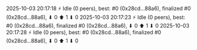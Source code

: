<div id="termynal" data-termynal>
    <span data-ty>2025-10-03 20:17:18 ⚡ Idle (0 peers), best: #0 (0x28cd...88a6), finalized #0 (0x28cd...88a6), ⬇ 0 ⬆ 1 ⬇ 0</span>
    <span data-ty>2025-10-03 20:17:23 ⚡ Idle (0 peers), best: #0 (0x28cd...88a6), finalized #0 (0x28cd...88a6), ⬇ 0 ⬆ 1 ⬇ 0</span>
    <span data-ty>2025-10-03 20:17:28 ⚡ Idle (0 peers), best: #0 (0x28cd...88a6), finalized #0 (0x28cd...88a6), ⬇ 0 ⬆ 1 ⬇ 0</span>
</div>
